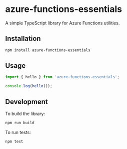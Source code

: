 # azure-functions-essentials

A simple TypeScript library for Azure Functions utilities.

## Installation

```bash
npm install azure-functions-essentials
```

## Usage

```typescript
import { hello } from 'azure-functions-essentials';

console.log(hello());
```

## Development

To build the library:

```bash
npm run build
```

To run tests:

```bash
npm test
```
